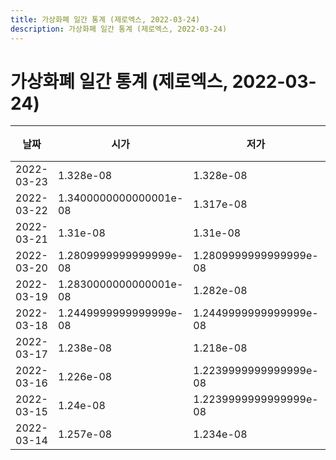 ```yaml
---
title: 가상화폐 일간 통계 (제로엑스, 2022-03-24)
description: 가상화폐 일간 통계 (제로엑스, 2022-03-24)
---
```



가상화폐 일간 통계 (제로엑스, 2022-03-24)
===

|날짜|시가|저가|고가|종가|비고|
|--|--|--|--|--|--|
|2022-03-23|1.328e-08|1.328e-08|1.389e-08|1.362e-08|    |
|2022-03-22|1.3400000000000001e-08|1.317e-08|1.346e-08|1.346e-08|    |
|2022-03-21|1.31e-08|1.31e-08|1.3400000000000001e-08|1.3400000000000001e-08|    |
|2022-03-20|1.2809999999999999e-08|1.2809999999999999e-08|1.31e-08|1.31e-08|    |
|2022-03-19|1.2830000000000001e-08|1.282e-08|1.332e-08|1.291e-08|    |
|2022-03-18|1.2449999999999999e-08|1.2449999999999999e-08|1.3040000000000001e-08|1.3040000000000001e-08|    |
|2022-03-17|1.238e-08|1.218e-08|1.2799999999999999e-08|1.2799999999999999e-08|    |
|2022-03-16|1.226e-08|1.2239999999999999e-08|1.253e-08|1.2370000000000001e-08|    |
|2022-03-15|1.24e-08|1.2239999999999999e-08|1.242e-08|1.234e-08|    |
|2022-03-14|1.257e-08|1.234e-08|1.2710000000000001e-08|1.24e-08|    |
